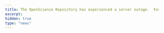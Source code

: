 ```yaml
---
title: The OpenScience Repository has experienced a server outage.  For help, contact us at our <a href="http://openscience.us/repo/contact/">contact form</a>.
excerpt: 
hidden: true
type: "news"
---
```

